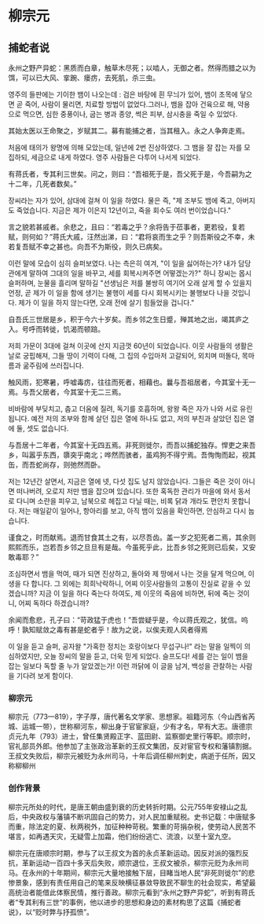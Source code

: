 # 柳宗元

## 捕蛇者说

永州之野产异蛇：黑质而白章，触草木尽死；以啮人，无御之者。然得而腊之以为饵，可以已大风、挛踠、瘘疠，去死肌，杀三虫。

영주의 들판에는 기이한 뱀이 나오는데 : 검은 바탕에 흰 무늬가 있어, 뱀이 초목에 닿으면 곧 죽어, 사람이 물리면, 치료할 방법이 없었다.그러나, 뱀을 잡아 건육으로 해, 약용으로 먹으면, 심한 중풍이나, 굽는 병과 종양, 썩은 피부, 삼시충을 죽일 수 있었다. 

其始太医以王命聚之，岁赋其二。募有能捕之者，当其租入。永之人争奔走焉。

처음에 태의가 왕명에 의해 모았는데, 일년에 2번 진상하였다. 그 뱀을 잘 잡는 자를 모집하되, 세금으로 내게 하였다. 영주 사람들은 다투어 나서게 되었다.

有蒋氏者，专其利三世矣。问之，则曰：“吾祖死于是，吾父死于是，今吾嗣为之十二年，几死者数矣。”

장씨라는 자가 있어, 삼대에 걸쳐 이 일을 하였다. 물은 즉, "제 조부도 뱀에 죽고, 아버지도 죽었습니다. 지금은 제가 이은지 12년이고, 죽을 회수도 여러 번이었습니다."

言之貌若甚戚者。余悲之，且曰：“若毒之乎？余将告于莅事者，更若役，复若赋，则何如？”蒋氏大戚，汪然出涕，曰：“君将哀而生之乎？则吾斯役之不幸，未若复吾赋不幸之甚也。向吾不为斯役，则久已病矣。

이런 말에 모습이 심히 슬퍼보였다. 나는 측은히 여겨, "이 일을 싫어하는가? 내가 담당관에게 말하여 그대의 일을 바꾸고, 세를 회복시켜주면 어떻겠는가?" 하니 장씨는 몹시 슬퍼하며, 눈물을 흘리며 말하길 "선생님은 저를 불쌍히 여기어 오래 살게 할 수 있을지언정, 곧 제가 이 일을 함에 생기는 불행이 세를 다시 회복시키는 불행보다 나을 것입니다. 제가 이 일을 하지 않는다면, 오래 전에 살기 힘들었을 겁니다."

自吾氏三世居是乡，积于今六十岁矣。而乡邻之生日蹙，殚其地之出，竭其庐之入。号呼而转徙，饥渴而顿踣。

저희 가문이 3대에 걸쳐 이곳에 산지 지금껏 60년이 되었습니다. 이웃 사람들의 생활은 날로 궁핍해져, 그들 땅이 기력이 다해, 그 집의 수입마저 고갈되어, 외치며 떠돌다, 목마름과 굶주림에 쓰러집니다.

触风雨，犯寒暑，呼嘘毒疠，往往而死者，相藉也。曩与吾祖居者，今其室十无一焉。与吾父居者，今其室十无二三焉。

비바람에 부딪치고, 춥고 더움에 질려, 독기를 호흡하며, 왕왕 죽은 자가 나와 서로 유린됩니다.  예전 저의 조부와 함께 살던 집은 열에 하나도 없고, 저의 부친과 살았던 집은 열에 둘, 셋도 없습니다.

与吾居十二年者，今其室十无四五焉。非死则徙尔，而吾以捕蛇独存。悍吏之来吾乡，叫嚣乎东西，隳突乎南北；哗然而骇者，虽鸡狗不得宁焉。吾恂恂而起，视其缶，而吾蛇尚存，则弛然而卧。

저는 12년간 살면서, 지금은 열에 넷, 다섯 집도 남지 않았습니다. 그들은 죽은 것이 아니면 떠나버려, 오로지 저만 뱀을 잡으며 있습니다. 또한 혹독한 관리가 마을에 와서 동서로 다니며 소란을 피우고, 남북으로 헤집고 다닐 때는, 비록 닭과 개라도 편안치 못합니다. 저는 매일같이 일어나, 항아리를 보고, 아직 뱀이 있음을 확인하면, 안심하고 다시 눕습니다.

谨食之，时而献焉。退而甘食其土之有，以尽吾齿。盖一岁之犯死者二焉，其余则熙熙而乐，岂若吾乡邻之旦旦有是哉。今虽死乎此，比吾乡邻之死则已后矣，又安敢毒耶？”

조심하면서 뱀을 먹여, 때가 되면 진상하고, 돌아와 제 땅에서 나는 것을 달게 먹으며, 이 생을 다 합니다. 그 외에는 희희낙락하니, 어찌 이웃사람들의 고통이 진실로 같을 수 있겠습니까? 지금 이 일을 하다 죽는다 하여도, 제 이웃의 죽음에 비하면, 뒤에 죽는 것이니, 어찌 독하다 하겠습니까?

余闻而愈悲，孔子曰：“苛政猛于虎也！”吾尝疑乎是，今以蒋氏观之，犹信。呜呼！孰知赋敛之毒有甚是蛇者乎！故为之说，以俟夫观人风者得焉

이 일을 듣고 슬퍼, 공자왈 "가혹한 정치는 호랑이보다 무섭구나!" 라는 말을 일찍이 의심하였지만, 오늘 장씨의 말을 듣고, 더욱 믿게 되었다. 슬프도다! 세를 걷는 일이 뱀을 잡는 일보다 독할 줄 누가 알았겠는가! 이런 까닭에 이 글을 남겨, 백성을 관찰하는 사람을 기다려 보게 함이다.

### 柳宗元

柳宗元（773—819），字子厚，唐代著名文学家、思想家。祖籍河东（今山西省芮城、运城一带），世称柳河东，柳出身于官宦家庭，少有才名，早有大志。唐德宗贞元九年（793）进士，曾任集贤殿正字、蓝田尉、监察御史里行等职。顺宗时，官礼部员外郎。他参加了主张政治革新的王叔文集团，反对宦官专权和藩镇割据。王叔文失败后，柳宗元被贬为永州司马，十年后调任柳州刺史，病逝于任所，因又称柳柳州



### 创作背景

柳宗元所处的时代，是唐王朝由盛到衰的历史转折时期。公元755年安禄山之乱后，中央政权与藩镇不断巩固自己的势力，对人民加重赋税。史书记载：中唐赋多而重，除法定的夏、秋两税外，加征种种苛税。繁重的苛捐杂税，使劳动人民苦不堪言，如再遇天灾，无疑雪上加霜，他们纷纷逃亡、流浪，以至十室九空。

柳宗元在唐顺宗时期，参与了以王叔文为首的永贞革新运动。因反对派的强烈反抗，革新运动一百四十多天后失败，顺宗退位，王叔文被杀，柳宗元贬为永州司马。在永州的十年期间，柳宗元大量地接触下层，目睹当地人民“非死则徙尔”的悲惨景象，感到有责任用自己的笔来反映横征暴敛导致民不聊生的社会现实，希望最高统治者能借此体察民情，推行善政。柳宗元看到“永州之野产异蛇”，听到有蒋氏者“专其利有三世”的事例，他以进步的思想和身边的素材构思了这篇《捕蛇者说》，以“贬时弊与抒孤愤”。


